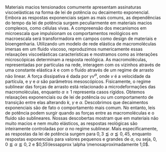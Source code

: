 Materiais macios tensionados comumente apresentam assinaturas viscoelásticas na forma de lei de potência ou decaimento exponencial. Embora as respostas exponenciais sejam as mais comuns, as dependências do tempo da lei de potência surgem peculiarmente em materiais macios complexos, como células vivas. A compreensão dos mecanismos em microescala que impulsionam os comportamentos reológicos em macroescala será transformadora em campos como design de materiais e bioengenharia. Utilizando um modelo de rede elástica de macromoléculas
imersas em um fluido viscoso, reproduzimos numericamente essas
relaxações viscoelásticas características e mostramos como as
interações microscópicas determinam a resposta reológica. As macromoléculas,
representadas por partículas na rede, interagem com
os vizinhos através de uma constante elástica $k$ e com o fluido através de um
regime de arrasto não linear. A força dissipativa é dada por $\gamma
v^{\alpha}$, onde $v$ é a velocidade da partícula, e $\gamma$ e
$\alpha$ são parâmetros mesoscópicos. Fisicamente, o regime sublinear
das forças de arrasto está relacionado a microdeformações das
macromoléculas, enquanto $\alpha\geq 1$ representa casos rígidos. Obtemos
relaxações exponenciais ou de lei de potência ou um comportamento de transição entre
elas alterando $k$, $\gamma$ e $\alpha$. Descobrimos que
decaimentos exponenciais são de fato o comportamento mais comum. No entanto, leis de potência
podem surgir quando as forças entre as macromoléculas e o fluido são
sublineares. Nossas descobertas mostram que em materiais não muito macios e nem muito
elásticos, as respostas reológicas são inteiramente controladas por $\alpha$
no regime sublinear. Mais especificamente, as respostas da lei de potência surgem
para $0,3\lessapprox \alpha \lessapprox 0,45$, enquanto
respostas exponenciais para valores pequenos e grandes de $\alpha$, ou seja,
$0,0\lessapprox \alpha \lessapprox 0,2$ e $0,55\lessapprox \alpha
\menosaproximadamente 1,0$.
